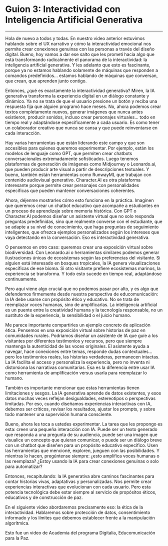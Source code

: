 # Guion 3: Interactividad con Inteligencia Artificial Generativa

---

Hola de nuevo a todos y todas. En nuestro video anterior estuvimos hablando sobre el UX narrativo y cómo la interactividad emocional nos permite crear conexiones genuinas con las personas a través del diseño digital. Bueno, hoy vamos a dar ese salto que les prometí hacia algo que está transformando radicalmente el panorama de la interactividad: la inteligencia artificial generativa. Y les adelanto que esto es fascinante, porque ya no estamos hablando solamente de máquinas que responden a comandos predefinidos... estamos hablando de máquinas que conversan, que crean, que aprenden junto contigo.

Entonces, ¿qué es exactamente la interactividad generativa? Miren, la IA generativa transforma la experiencia digital en un diálogo constante y dinámico. Ya no se trata de que el usuario presione un botón y reciba una respuesta fija que alguien programó hace meses. No, ahora podemos crear textos completamente nuevos, generar imágenes que nunca antes existieron, producir sonidos, incluso crear personajes virtuales... todo en tiempo real y adaptándose específicamente a cada usuario. Es como tener un colaborador creativo que nunca se cansa y que puede reinventarse en cada interacción.

Hay varias herramientas que están liderando este campo y que son accesibles para quienes queremos experimentar. Por ejemplo, están los modelos de lenguaje como GPT, que permiten crear chatbots conversacionales extremadamente sofisticados. Luego tenemos plataformas de generación de imágenes como Midjourney o Leonardo.ai, que pueden producir arte visual a partir de descripciones textuales. Y bueno, también están herramientas como RunwayML que trabajan con contenido audiovisual generativo. Character.AI es otra plataforma interesante porque permite crear personajes con personalidades específicas que pueden mantener conversaciones coherentes.

Ahora, déjenme mostrarles cómo esto funciona en la práctica. Imaginen que queremos crear un chatbot educativo que acompañe a estudiantes en un proceso de aprendizaje sobre memoria histórica. Con GPT o Character.AI podemos diseñar un asistente virtual que no solo responda preguntas predefinidas, sino que realmente converse con el estudiante, que se adapte a su nivel de conocimiento, que haga preguntas de seguimiento inteligentes, que ofrezca ejemplos personalizados según los intereses que vaya detectando en la conversación. Eso es interactividad generativa.

O pensemos en otro caso: queremos crear una exposición virtual sobre biodiversidad. Con Leonardo.ai o herramientas similares podemos generar ilustraciones únicas de ecosistemas según las preferencias del visitante. Si alguien está interesado en bosques tropicales, la IA genera visualizaciones específicas de ese bioma. Si otro visitante prefiere ecosistemas marinos, la experiencia se transforma. Y todo esto sucede en tiempo real, adaptándose continuamente.

Pero aquí viene algo crucial que no podemos pasar por alto, y es algo que defendemos firmemente desde nuestra perspectiva de educomunicación: la IA debe usarse con propósito ético y educativo. No se trata de reemplazar voces humanas, sino de amplificarlas. La inteligencia artificial es un puente entre la creatividad humana y la tecnología responsable, no un sustituto de la experiencia, la sensibilidad o el juicio humano.

Me parece importante compartirles un ejemplo concreto de aplicación ética. Pensemos en una exposición virtual sobre historias de paz en comunidades rurales. Podríamos diseñar un asistente de IA que guíe a los visitantes por diferentes testimonios y recursos, pero que siempre mantenga la autenticidad de las voces originales. El asistente ayuda a navegar, hace conexiones entre temas, responde dudas contextuales... pero los testimonios reales, las historias verdaderas, permanecen intactas. La IA facilita el acceso y personaliza la experiencia, pero no inventa ni distorsiona las narrativas comunitarias. Esa es la diferencia entre usar IA como herramienta de amplificación versus usarla para reemplazar lo humano.

También es importante mencionar que estas herramientas tienen limitaciones y sesgos. La IA generativa aprende de datos existentes, y esos datos muchas veces reflejan desigualdades, estereotipos o perspectivas limitadas. Por eso, cuando diseñamos experiencias interactivas con IA, debemos ser críticos, revisar los resultados, ajustar los prompts, y sobre todo mantener una supervisión humana consciente.

Bueno, ahora les toca a ustedes experimentar. La tarea que les propongo es esta: creen una pequeña interacción con IA. Puede ser un texto generado que responda a una pregunta de su audiencia, puede ser una imagen que visualice un concepto que quieran comunicar, o puede ser un diálogo breve con un chatbot que diseñen para un propósito educativo específico. Usen las herramientas que mencioné, exploren, jueguen con las posibilidades. Y mientras lo hacen, pregúntense siempre: ¿esto amplifica voces humanas o las reemplaza? ¿Estoy usando la IA para crear conexiones genuinas o solo para automatizar?

Entonces, recapitulando: la IA generativa abre caminos fascinantes para contar historias vivas, adaptativas y personalizadas. Nos permite crear experiencias interactivas que evolucionan con cada usuario. Pero esta potencia tecnológica debe estar siempre al servicio de propósitos éticos, educativos y de construcción de paz.

En el siguiente video abordaremos precisamente eso: la ética de la interactividad. Hablaremos sobre protección de datos, consentimiento informado y los límites que debemos establecer frente a la manipulación algorítmica.

Esto fue un video de Academia del programa Digitalia, Educomunicación para la Paz.
